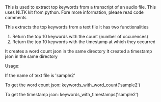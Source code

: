This is used to extract top keywords from a transcript of an audio file.
This uses NLTK kit from python.
Fore more information, please read code comments

This extracts the top keywords from a text file
It has two functionalities
1. Return the top 10 keywords with the count (number of occurences)
2. Return the top 10 keywords with the timestamp at which they occurred

It creates a word count json in the same directory
It created a timestamp json in the same directory

Usage:

If the name of text file is 'sample2'

To get the word count json:
keywords_with_word_count('sample2')

To get the timestamp json:
keywords_with_timestamps('sample2')

